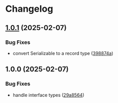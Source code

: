 # Changelog

## [1.0.1](https://github.com/skyrpex/superjson-codec/compare/v1.0.0...v1.0.1) (2025-02-07)


### Bug Fixes

* convert Serializable to a record type ([398874a](https://github.com/skyrpex/superjson-codec/commit/398874ad62a9479641eb1709bf0468e44a57f0ef))

## 1.0.0 (2025-02-07)


### Bug Fixes

* handle interface types ([29a8564](https://github.com/skyrpex/superjson-codec/commit/29a85648a6cbd6f1992ac894c485dc360e94f334))
